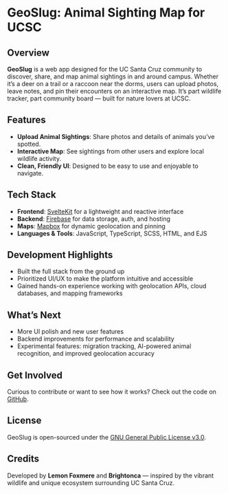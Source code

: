 # GeoSlug: Animal Sighting Map for UCSC

## Overview  
**GeoSlug** is a web app designed for the UC Santa Cruz community to discover, share, and map animal sightings in and around campus. Whether it’s a deer on a trail or a raccoon near the dorms, users can upload photos, leave notes, and pin their encounters on an interactive map. It’s part wildlife tracker, part community board — built for nature lovers at UCSC.

## Features  
- **Upload Animal Sightings**: Share photos and details of animals you’ve spotted.  
- **Interactive Map**: See sightings from other users and explore local wildlife activity.  
- **Clean, Friendly UI**: Designed to be easy to use and enjoyable to navigate.

## Tech Stack  
- **Frontend**: [SvelteKit](https://kit.svelte.dev) for a lightweight and reactive interface  
- **Backend**: [Firebase](https://firebase.google.com) for data storage, auth, and hosting  
- **Maps**: [Mapbox](https://mapbox.com) for dynamic geolocation and pinning  
- **Languages & Tools**: JavaScript, TypeScript, SCSS, HTML, and EJS

## Development Highlights  
- Built the full stack from the ground up  
- Prioritized UI/UX to make the platform intuitive and accessible  
- Gained hands-on experience working with geolocation APIs, cloud databases, and mapping frameworks

## What’s Next  
- More UI polish and new user features  
- Backend improvements for performance and scalability  
- Experimental features: migration tracking, AI-powered animal recognition, and improved geolocation accuracy

## Get Involved  
Curious to contribute or want to see how it works? Check out the code on [GitHub](https://github.com/LemonFoxmere/GeoSlug).

## License  
GeoSlug is open-sourced under the [GNU General Public License v3.0](https://www.gnu.org/licenses/gpl-3.0.en.html).

## Credits  
Developed by **Lemon Foxmere** and **Brightonca** — inspired by the vibrant wildlife and unique ecosystem surrounding UC Santa Cruz.
